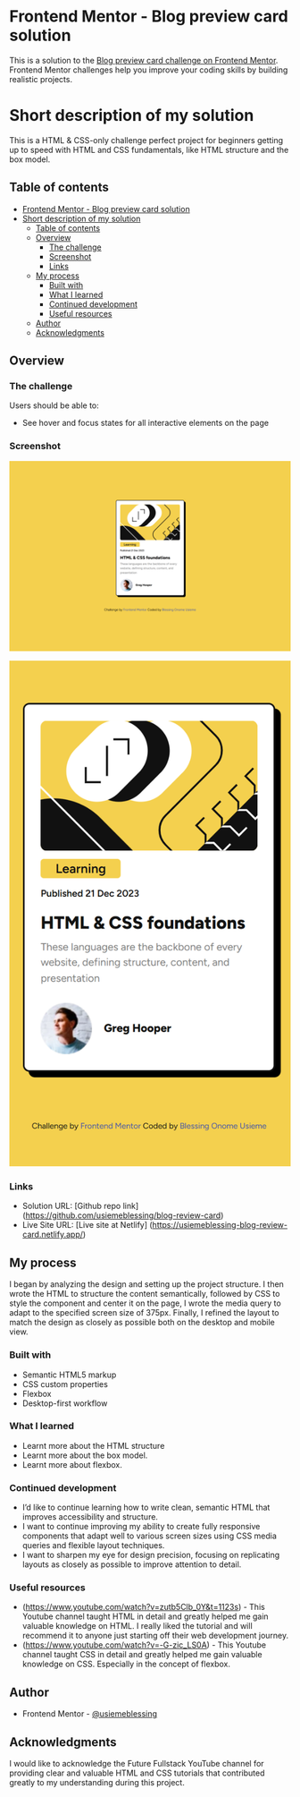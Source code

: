 # Frontend Mentor - Blog preview card solution

This is a solution to the [Blog preview card challenge on Frontend Mentor](https://www.frontendmentor.io/challenges/blog-preview-card-ckPaj01IcS). Frontend Mentor challenges help you improve your coding skills by building realistic projects.

# Short description of my solution

This is a HTML & CSS-only challenge perfect project for beginners getting up to speed with HTML and CSS fundamentals, like HTML structure and the box model.

## Table of contents

-   [Frontend Mentor - Blog preview card solution](#frontend-mentor---blog-preview-card-solution)
-   [Short description of my solution](#short-description-of-my-solution)
    -   [Table of contents](#table-of-contents)
    -   [Overview](#overview)
        -   [The challenge](#the-challenge)
        -   [Screenshot](#screenshot)
        -   [Links](#links)
    -   [My process](#my-process)
        -   [Built with](#built-with)
        -   [What I learned](#what-i-learned)
        -   [Continued development](#continued-development)
        -   [Useful resources](#useful-resources)
    -   [Author](#author)
    -   [Acknowledgments](#acknowledgments)

## Overview

### The challenge

Users should be able to:

-   See hover and focus states for all interactive elements on the page

### Screenshot

![Desktop view](./my-solution/desktop-view.png)

![Mobile view](./my-solution/mobile-view.png)

### Links

-   Solution URL: [Github repo link] (https://github.com/usiemeblessing/blog-review-card)
-   Live Site URL: [Live site at Netlify] (https://usiemeblessing-blog-review-card.netlify.app/)

## My process

I began by analyzing the design and setting up the project structure. I then wrote the HTML to structure the content semantically, followed by CSS to style the component and center it on the page, I wrote the media query to adapt to the specified screen size of 375px. Finally, I refined the layout to match the design as closely as possible both on the desktop and mobile view.

### Built with

-   Semantic HTML5 markup
-   CSS custom properties
-   Flexbox
-   Desktop-first workflow

### What I learned

-   Learnt more about the HTML structure
-   Learnt more about the box model.
-   Learnt more about flexbox.

### Continued development

-   I’d like to continue learning how to write clean, semantic HTML that improves accessibility and structure.
-   I want to continue improving my ability to create fully responsive components that adapt well to various screen sizes using CSS media queries and flexible layout techniques.
-   I want to sharpen my eye for design precision, focusing on replicating layouts as closely as possible to improve attention to detail.

### Useful resources

-   (https://www.youtube.com/watch?v=zutb5Clb_0Y&t=1123s) - This Youtube channel taught HTML in detail and greatly helped me gain valuable knowledge on HTML. I really liked the tutorial and will recommend it to anyone just starting off their web development journey.
-   (https://www.youtube.com/watch?v=-G-zic_LS0A) - This Youtube channel taught CSS in detail and greatly helped me gain valuable knowledge on CSS. Especially in the concept of flexbox.

## Author

-   Frontend Mentor - [@usiemeblessing](https://www.frontendmentor.io/profile/usiemeblesssing)

## Acknowledgments

I would like to acknowledge the Future Fullstack YouTube channel for providing clear and valuable HTML and CSS tutorials that contributed greatly to my understanding during this project.
